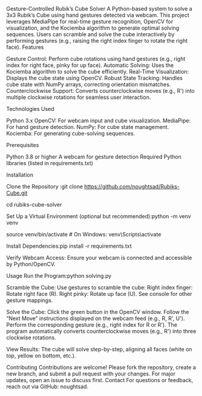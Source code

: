Gesture-Controlled Rubik’s Cube Solver
A Python-based system to solve a 3x3 Rubik’s Cube using hand gestures detected via webcam. This project leverages MediaPipe for real-time gesture recognition, OpenCV for visualization, and the Kociemba algorithm to generate optimal solving sequences. Users can scramble and solve the cube interactively by performing gestures (e.g., raising the right index finger to rotate the right face).
Features

Gesture Control: Perform cube rotations using hand gestures (e.g., right index for right face, pinky for up face).
Automatic Solving: Uses the Kociemba algorithm to solve the cube efficiently.
Real-Time Visualization: Displays the cube state using OpenCV.
Robust State Tracking: Handles cube state with NumPy arrays, correcting orientation mismatches.
Counterclockwise Support: Converts counterclockwise moves (e.g., R') into multiple clockwise rotations for seamless user interaction.

Technologies Used

Python 3.x
OpenCV: For webcam input and cube visualization.
MediaPipe: For hand gesture detection.
NumPy: For cube state management.
Kociemba: For generating cube-solving sequences.

Prerequisites

Python 3.8 or higher
A webcam for gesture detection
Required Python libraries (listed in requirements.txt)

Installation

Clone the Repository :git clone https://github.com/noughtsad/Rubiks-Cube.git

cd rubiks-cube-solver


Set Up a Virtual Environment (optional but recommended):python -m venv venv

source venv/bin/activate  # On Windows: venv\Scripts\activate

Install Dependencies:pip install -r requirements.txt

Verify Webcam Access:
Ensure your webcam is connected and accessible by Python/OpenCV.

Usage
Run the Program:python solving.py

Scramble the Cube:
Use gestures to scramble the cube:
Right index finger: Rotate right face (R).
Right pinky: Rotate up face (U).
See console for other gesture mappings.

Solve the Cube:
Click the green button in the OpenCV window.
Follow the “Next Move” instructions displayed on the webcam feed (e.g., R, R', U').
Perform the corresponding gesture (e.g., right index for R or R').
The program automatically converts counterclockwise moves (e.g., R') into three clockwise rotations.


View Results:
The cube will solve step-by-step, aligning all faces (white on top, yellow on bottom, etc.).


Contributing
Contributions are welcome! Please fork the repository, create a new branch, and submit a pull request with your changes. For major updates, open an issue to discuss first.
Contact
For questions or feedback, reach out via GitHub: noughtsad.
